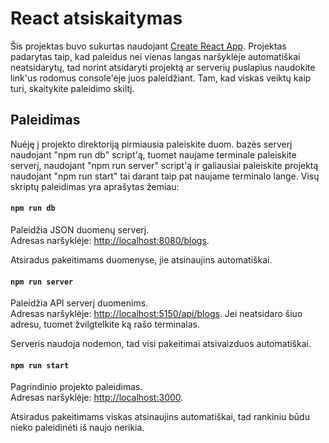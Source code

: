 # React atsiskaitymas

Šis projektas buvo sukurtas naudojant [Create React App](https://github.com/facebook/create-react-app). Projektas padarytas taip, kad paleidus nei vienas langas naršyklėje automatiškai neatsidarytų, tad norint atsidaryti projektą ar serverių puslapius naudokite link'us rodomus console'ėje juos paleidžiant. Tam, kad viskas veiktų kaip turi, skaitykite paleidimo skiltį.

## Paleidimas

Nuėję į projekto direktoriją pirmiausia paleiskite duom. bazės serverį naudojant "npm run db" script'ą, tuomet naujame terminale paleiskite serverį, naudojant "npm run server" script'ą ir galiausiai paleiskite projektą naudojant "npm run start" tai darant taip pat naujame terminalo lange. Visų skriptų paleidimas yra aprašytas žemiau:

#### `npm run db`

Paleidžia JSON duomenų serverį.\
Adresas naršyklėje: [http://localhost:8080/blogs](http://localhost:8080/blogs).

Atsiradus pakeitimams duomenyse, jie atsinaujins automatiškai.

#### `npm run server`

Paleidžia API serverį duomenims.\
Adresas naršyklėje: [http://localhost:5150/api/blogs](http://localhost:5150/api/blogs).
Jei neatsidaro šiuo adresu, tuomet žvilgtelkite ką rašo terminalas.

Serveris naudoja nodemon, tad visi pakeitimai atsivaizduos automatiškai.

#### `npm run start`

Pagrindinio projekto paleidimas.\
Adresas naršyklėje: [http://localhost:3000](http://localhost:3000).

Atsiradus pakeitimams viskas atsinaujins automatiškai, tad rankiniu būdu nieko paleidinėti iš naujo nerikia.